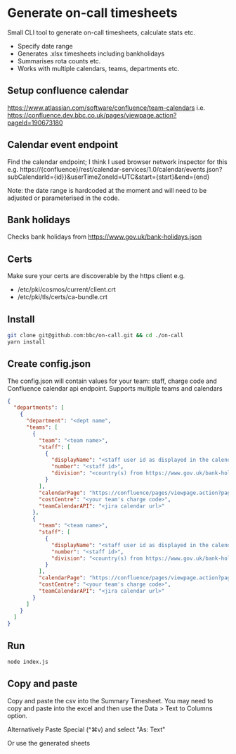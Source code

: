 # Generate on-call timesheets

Small CLI tool to generate on-call timesheets, calculate stats etc.

- Specify date range
- Generates .xlsx timesheets including bankholidays
- Summarises rota counts etc.
- Works with multiple calendars, teams, departments etc.

## Setup confluence calendar

https://www.atlassian.com/software/confluence/team-calendars
i.e. https://confluence.dev.bbc.co.uk/pages/viewpage.action?pageId=190673180

## Calendar event endpoint

Find the calendar endpoint; I think I used browser network inspector for this e.g.
https://{confluence}/rest/calendar-services/1.0/calendar/events.json?subCalendarId={id}}&userTimeZoneId=UTC&start={start}&end={end}

Note: the date range is hardcoded at the moment and will need to be adjusted or parameterised in the code.

## Bank holidays

Checks bank holidays from https://www.gov.uk/bank-holidays.json

## Certs

Make sure your certs are discoverable by the https client e.g.

- /etc/pki/cosmos/current/client.crt
- /etc/pki/tls/certs/ca-bundle.crt

## Install

```bash
git clone git@github.com:bbc/on-call.git && cd ./on-call
yarn install
```

## Create config.json

The config.json will contain values for your team: staff, charge code and Confluence calendar api endpoint. Supports multiple teams and calendars

```json
{
  "departments": [
    {
      "department": "<dept name",
      "teams": [
        {
          "team": "<team name>",
          "staff": [
            {
              "displayName": "<staff user id as displayed in the calendar>",
              "number": "<staff id>",
              "division": "<country(s) from https://www.gov.uk/bank-holidays.json>"
            }
          ],
          "calendarPage": "https://confluence/pages/viewpage.action?pageId=12345678",
          "costCentre": "<your team's charge code>",
          "teamCalendarAPI": "<jira calendar url>"
        },
        {
          "team": "<team name>",
          "staff": [
            {
              "displayName": "<staff user id as displayed in the calendar>",
              "number": "<staff id>",
              "division": "<country(s) from https://www.gov.uk/bank-holidays.json>"
            }
          ],
          "calendarPage": "https://confluence/pages/viewpage.action?pageId=12345678",
          "costCentre": "<your team's charge code>",
          "teamCalendarAPI": "<jira calendar url>"
        }
      ]
    }
  ]
}
```

## Run

```bash
node index.js
```

## Copy and paste

Copy and paste the csv into the Summary Timesheet. You may need to copy and paste into the excel and then use the Data > Text to Columns option.

Alternatively Paste Special (^⌘v) and select "As: Text"

Or use the generated sheets
